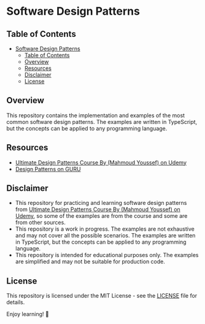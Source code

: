 # Software Design Patterns

## Table of Contents

<!-- TOC -->

- [Software Design Patterns](#software-design-patterns)
  - [Table of Contents](#table-of-contents)
  - [Overview](#overview)
  - [Resources](#resources)
  - [Disclaimer](#disclaimer)
  - [License](#license)

<!-- /TOC -->

## Overview

This repository contains the implementation and examples of the most common software design patterns. The examples are written in TypeScript, but the concepts can be applied to any programming language.

## Resources

- [Ultimate Design Patterns Course By (Mahmoud Youssef) on Udemy](https://www.udemy.com/course/ultimate-design-patterns/)
- [Design Patterns on GURU](https://refactoring.guru/design-patterns)

## Disclaimer

- This repository for practicing and learning software design patterns from [Ultimate Design Patterns Course By (Mahmoud Youssef) on Udemy](https://www.udemy.com/course/ultimate-design-patterns/), so some of the examples are from the course and some are from other sources.
- This repository is a work in progress. The examples are not exhaustive and may not cover all the possible scenarios. The examples are written in TypeScript, but the concepts can be applied to any programming language.
- This repository is intended for educational purposes only. The examples are simplified and may not be suitable for production code.

## License

This repository is licensed under the MIT License - see the [LICENSE](./LICENSE) file for details.

Enjoy learning! 🚀
